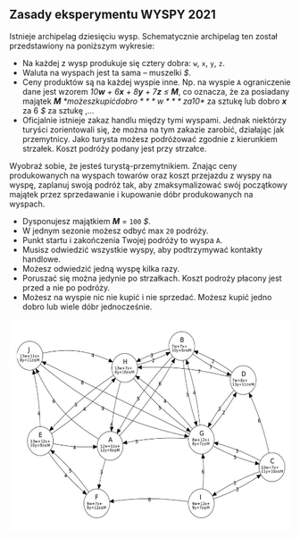 ## Zasady eksperymentu WYSPY 2021


Istnieje archipelag dziesięciu wysp. Schematycznie archipelag ten został przedstawiony na poniższym wykresie:

- Na każdej z wysp produkuje się cztery dobra: `w`, `x`, `y`, `z`.
- Waluta na wyspach jest ta sama – muszelki *$*.
- Ceny produktów są na każdej wyspie inne. Np. na wyspie `A` ograniczenie dane jest wzorem *10**w** + 6**x** + 8**y** + 7**z** ≤ **M***, co oznacza, że za posiadany majątek ***M*** *$* możesz kupić dobro ***w*** za 10 *$* za sztukę lub dobro ***x*** za 6 *$* za sztukę ,…
- Oficjalnie istnieje zakaz handlu między tymi wyspami. Jednak niektórzy turyści zorientowali się, że można na tym zakazie zarobić, działając jak przemytnicy. Jako turysta możesz podróżować zgodnie z kierunkiem strzałek. Koszt podróży podany jest przy strzałce. 

Wyobraź sobie, że jesteś turystą-przemytnikiem.  Znając ceny produkowanych na wyspach towarów oraz koszt przejazdu z wyspy na wyspę, zaplanuj swoją podróż tak, aby zmaksymalizować swój początkowy majątek przez sprzedawanie i kupowanie dóbr produkowanych na wyspach.

- Dysponujesz majątkiem ***M*** = `100` *$*.
- W jednym sezonie możesz odbyć max `20` podróży.
- Punkt startu i zakończenia Twojej podróży to wyspa `A`.
- Musisz odwiedzić wszystkie wyspy, aby podtrzymywać kontakty handlowe.
- Możesz odwiedzić jedną wyspę kilka razy.
- Poruszać się można jedynie po strzałkach. Koszt podroży płacony jest przed a nie po podróży.
- Możesz na wyspie nic nie kupić i nie sprzedać. Możesz kupić jedno dobro lub wiele dóbr jednocześnie.

![](islands.jpg)
